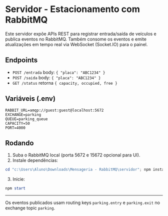 # Servidor - Estacionamento com RabbitMQ

Este servidor expõe APIs REST para registrar entrada/saída de veículos e publica eventos no RabbitMQ. Também consome os eventos e emite atualizações em tempo real via WebSocket (Socket.IO) para o painel.

## Endpoints
- `POST /entrada` body: `{ "placa": "ABC1234" }`
- `POST /saida` body: `{ "placa": "ABC1234" }`
- `GET /status` retorna `{ capacity, occupied, free }`

## Variáveis (.env)
```
RABBIT_URL=amqp://guest:guest@localhost:5672
EXCHANGE=parking
QUEUE=parking_queue
CAPACITY=50
PORT=4000
```

## Rodando
1. Suba o RabbitMQ local (porta 5672 e 15672 opcional para UI).
2. Instale dependências:
```powershell
cd "c:\Users\Aluno\Downloads\Mensageria - RabbitMQ\servidor"; npm install
```
3. Inicie:
```powershell
npm start
```

---

Os eventos publicados usam routing keys `parking.entry` e `parking.exit` no exchange topic `parking`.
